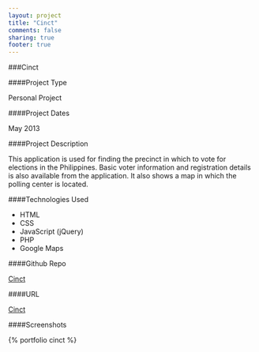 ```yaml
---
layout: project
title: "Cinct"
comments: false
sharing: true
footer: true
---
```


###Cinct

####Project Type

Personal Project

####Project Dates

May 2013

####Project Description

This application is used for finding the precinct in which to vote for elections in the Philippines.
Basic voter information and registration details is also available from the application.
It also shows a map in which the polling center is located. 


####Technologies Used

- HTML
- CSS
- JavaScript (jQuery)
- PHP
- Google Maps

####Github Repo

[Cinct](http://github.com/anchetaWern/cinct)

####URL

[Cinct](http://cinct-class.rhcloud.com/)




####Screenshots

{% portfolio cinct %}
